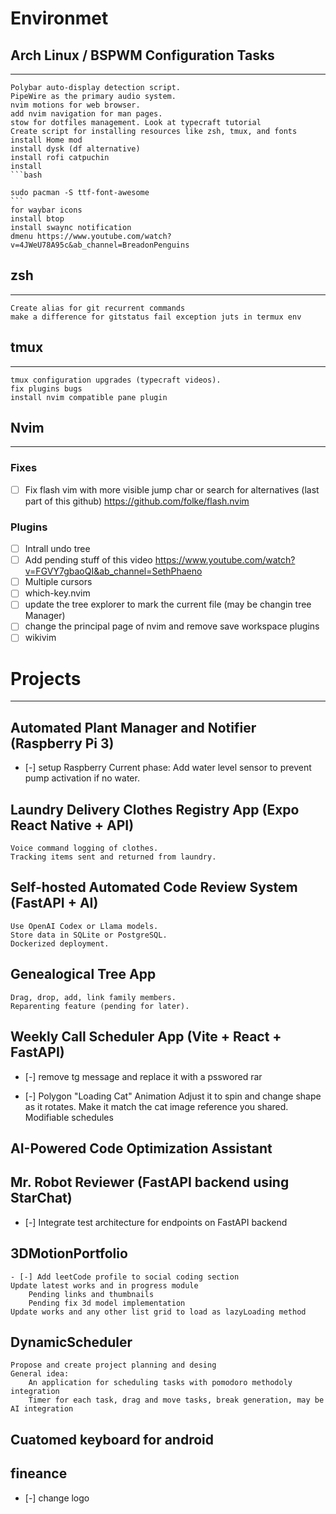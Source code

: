 # Environmet

## Arch Linux / BSPWM Configuration Tasks

---

    Polybar auto-display detection script.
    PipeWire as the primary audio system.
    nvim motions for web browser.
    add nvim navigation for man pages.
    stow for dotfiles management. Look at typecraft tutorial
    Create script for installing resources like zsh, tmux, and fonts
    install Home mod
    install dysk (df alternative)
    install rofi catpuchin
    install
    ```bash

    sudo pacman -S ttf-font-awesome
    ```
    for waybar icons
    install btop
    install swaync notification
    dmenu https://www.youtube.com/watch?v=4JWeU78A95c&ab_channel=BreadonPenguins

## zsh

---

    Create alias for git recurrent commands
    make a difference for gitstatus fail exception juts in termux env

## tmux

---

    tmux configuration upgrades (typecraft videos).
    fix plugins bugs
    install nvim compatible pane plugin

## Nvim

---

### Fixes

- [ ] Fix flash vim with more visible jump char or search for alternatives (last part of this github)
      https://github.com/folke/flash.nvim

### Plugins

- [ ] Intrall undo tree
- [ ] Add pending stuff of this video https://www.youtube.com/watch?v=FGVY7gbaoQI&ab_channel=SethPhaeno
- [ ] Multiple cursors
- [ ] which-key.nvim
- [ ] update the tree explorer to mark the current file (may be changin tree Manager)
- [ ] change the principal page of nvim and remove save workspace plugins
- [ ] wikivim

# Projects

---

## Automated Plant Manager and Notifier (Raspberry Pi 3)

- [-] setup Raspberry
  Current phase: Add water level sensor to prevent pump activation if no water.

## Laundry Delivery Clothes Registry App (Expo React Native + API)

    Voice command logging of clothes.
    Tracking items sent and returned from laundry.

## Self-hosted Automated Code Review System (FastAPI + AI)

    Use OpenAI Codex or Llama models.
    Store data in SQLite or PostgreSQL.
    Dockerized deployment.

## Genealogical Tree App

    Drag, drop, add, link family members.
    Reparenting feature (pending for later).

## Weekly Call Scheduler App (Vite + React + FastAPI)

- [-] remove tg message and replace it with a psswored rar

- [-] Polygon "Loading Cat" Animation
  Adjust it to spin and change shape as it rotates.
  Make it match the cat image reference you shared.
  Modifiable schedules

## AI-Powered Code Optimization Assistant

## Mr. Robot Reviewer (FastAPI backend using StarChat)

- [-] Integrate test architecture for endpoints on FastAPI backend

## 3DMotionPortfolio

    - [-] Add leetCode profile to social coding section
    Update latest works and in progress module
        Pending links and thumbnails
        Pending fix 3d model implementation
    Update works and any other list grid to load as lazyLoading method

## DynamicScheduler

    Propose and create project planning and desing
    General idea:
        An application for scheduling tasks with pomodoro methodoly integration
        Timer for each task, drag and move tasks, break generation, may be AI integration

## Cuatomed keyboard for android

## fineance

- [-] change logo
